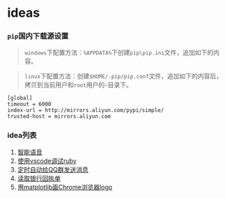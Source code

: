 # ideas

### `pip`国内下载源设置

> `windows`下配置方法：`%APPDATA%`下创建`pip\pip.ini`文件，追加如下的内容。

> `linux`下配置方法：创建`$HOME/.pip/pip.conf`文件，追加如下的内容后，拷贝到当前用户和`root`用户的`~`目录下。
```
[global]
timeout = 6000
index-url = http://mirrors.aliyun.com/pypi/simple/
trusted-host = mirrors.aliyun.com
```

### idea列表
1. [智能语音](./speech&#32;controller/readme.md)
2. [使用vscode调试ruby](./ruby/readme.md)
3. [定时自动给QQ群发送消息](./sendqqmsg/readme.md)
4. [读取银行回执单](./readreceipt/readme.md)
5. [用matplotlib画Chrome浏览器logo](./pltChromeLogo/readme.md)